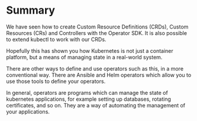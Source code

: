 Summary
=======

We have seen how to create Custom Resource Definitions (CRDs), Custom Resources (CRs) and Controllers with the
Operator SDK. It is also possible to extend kubectl to work with our CRDs.

Hopefully this has shown you how Kubernetes is not just a container platform, but a means of managing state in a 
real-world system.

There are other ways to define and use operators such as this, in a more conventional way. There are Ansible and Helm
operators which allow you to use those tools to define your operators.

In general, operators are programs which can manage the state of kubernetes applications, for example setting up 
databases, rotating certificates, and so on. They are a way of automating the management of your applications.
